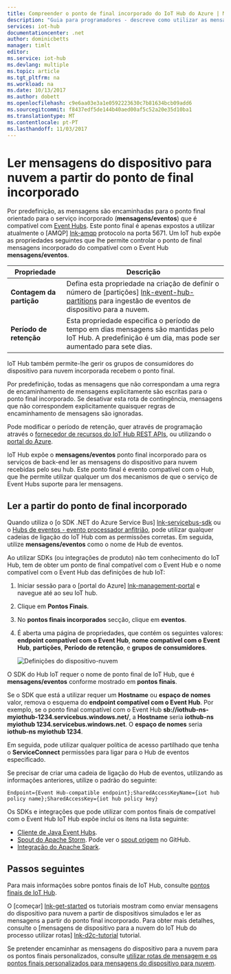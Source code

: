 ```yaml
---
title: Compreender o ponto de final incorporado do IoT Hub do Azure | Microsoft Docs
description: "Guia para programadores - descreve como utilizar as mensagens de dispositivo para nuvem toread de ponto final do incorporada, compatível com o Event Hub."
services: iot-hub
documentationcenter: .net
author: dominicbetts
manager: timlt
editor: 
ms.service: iot-hub
ms.devlang: multiple
ms.topic: article
ms.tgt_pltfrm: na
ms.workload: na
ms.date: 10/13/2017
ms.author: dobett
ms.openlocfilehash: c9e6aa03e3a1e0592223630c7b81634bcb09add6
ms.sourcegitcommit: f8437edf5de144b40aed00af5c52a20e35d10ba1
ms.translationtype: MT
ms.contentlocale: pt-PT
ms.lasthandoff: 11/03/2017
---
```

# <a name="read-device-to-cloud-messages-from-the-built-in-endpoint"></a>Ler mensagens do dispositivo para nuvem a partir do ponto de final incorporado

Por predefinição, as mensagens são encaminhadas para o ponto final orientado para o serviço incorporado (**mensagens/eventos**) que é compatível com [Event Hubs][lnk-event-hubs]. Este ponto final é apenas expostos a utilizar atualmente o [AMQP] [ lnk-amqp] protocolo na porta 5671. Um IoT hub expõe as propriedades seguintes que lhe permite controlar o ponto de final mensagens incorporado do compatível com o Event Hub **mensagens/eventos**.

| Propriedade            | Descrição |
| ------------------- | ----------- |
| **Contagem da partição** | Defina esta propriedade na criação de definir o número de [partições] [ lnk-event-hub-partitions] para ingestão de eventos de dispositivo para a nuvem. |
| **Período de retenção**  | Esta propriedade especifica o período de tempo em dias mensagens são mantidas pelo IoT Hub. A predefinição é um dia, mas pode ser aumentado para sete dias. |

IoT Hub também permite-lhe gerir os grupos de consumidores do dispositivo para nuvem incorporada recebem o ponto final.

Por predefinição, todas as mensagens que não correspondam a uma regra de encaminhamento de mensagens explicitamente são escritas para o ponto final incorporado. Se desativar esta rota de contingência, mensagens que não correspondem explicitamente quaisquer regras de encaminhamento de mensagens são ignoradas.

Pode modificar o período de retenção, quer através de programação através o [fornecedor de recursos do IoT Hub REST APIs][lnk-resource-provider-apis], ou utilizando o [portal do Azure][lnk-management-portal].

IoT Hub expõe o **mensagens/eventos** ponto final incorporado para os serviços de back-end ler as mensagens do dispositivo para nuvem recebidas pelo seu hub. Este ponto final é evento compatível com o Hub, que lhe permite utilizar qualquer um dos mecanismos de que o serviço de Event Hubs suporte para ler mensagens.

## <a name="read-from-the-built-in-endpoint"></a>Ler a partir do ponto de final incorporado

Quando utiliza o [o SDK .NET do Azure Service Bus] [ lnk-servicebus-sdk] ou o [Hubs de eventos - evento processador anfitrião][lnk-eventprocessorhost], pode utilizar qualquer cadeias de ligação do IoT Hub com as permissões corretas. Em seguida, utilize **mensagens/eventos** como o nome de Hub de eventos.

Ao utilizar SDKs (ou integrações de produto) não tem conhecimento do IoT Hub, tem de obter um ponto de final compatível com o Event Hub e o nome compatível com o Event Hub das definições de hub IoT:

1. Iniciar sessão para o [portal do Azure] [ lnk-management-portal] e navegue até ao seu IoT hub.
1. Clique em **Pontos Finais**.
1. No **pontos finais incorporados** secção, clique em **eventos**. 
1. É aberta uma página de propriedades, que contém os seguintes valores: **endpoint compatível com o Event Hub**, **nome compatível com o Event Hub**, **partições**,  **Período de retenção**, e **grupos de consumidores**.

    ![Definições do dispositivo-nuvem][img-eventhubcompatible]

O SDK do Hub IoT requer o nome de ponto final de IoT Hub, que é **mensagens/eventos** conforme mostrado em **pontos finais**.

Se o SDK que está a utilizar requer um **Hostname** ou **espaço de nomes** valor, remova o esquema do **endpoint compatível com o Event Hub**. Por exemplo, se o ponto final compatível com o Event Hub **sb://iothub-ns-myiothub-1234.servicebus.windows.net/**, a **Hostname** seria  **iothub-ns myiothub 1234.servicebus.windows.net**. O **espaço de nomes** seria **iothub-ns myiothub 1234**.

Em seguida, pode utilizar qualquer política de acesso partilhado que tenha o **ServiceConnect** permissões para ligar para o Hub de eventos especificado.

Se precisar de criar uma cadeia de ligação do Hub de eventos, utilizando as informações anteriores, utilize o padrão do seguinte:

`Endpoint={Event Hub-compatible endpoint};SharedAccessKeyName={iot hub policy name};SharedAccessKey={iot hub policy key}`

Os SDKs e integrações que pode utilizar com pontos finais de compatível com o Event Hub IoT Hub expõe inclui os itens na lista seguinte:

* [Cliente de Java Event Hubs](https://github.com/Azure/azure-event-hubs-java).
* [Spout do Apache Storm](../hdinsight/storm/apache-storm-develop-csharp-event-hub-topology.md). Pode ver o [spout origem](https://github.com/apache/storm/tree/master/external/storm-eventhubs) no GitHub.
* [Integração do Apache Spark](../hdinsight/spark/apache-spark-eventhub-streaming.md).

## <a name="next-steps"></a>Passos seguintes

Para mais informações sobre pontos finais de IoT Hub, consulte [pontos finais de IoT Hub][lnk-endpoints].

O [começar] [ lnk-get-started] os tutoriais mostram como enviar mensagens do dispositivo para nuvem a partir de dispositivos simulados e ler as mensagens a partir do ponto final incorporado. Para obter mais detalhes, consulte o [mensagens de dispositivo para a nuvem do IoT Hub do processo utilizar rotas] [ lnk-d2c-tutorial] tutorial.

Se pretender encaminhar as mensagens do dispositivo para a nuvem para os pontos finais personalizados, consulte [utilizar rotas de mensagem e os pontos finais personalizados para mensagens do dispositivo para nuvem][lnk-custom].

[img-eventhubcompatible]: ./media/iot-hub-devguide-messages-read-builtin/eventhubcompatible.png

[lnk-custom]: iot-hub-devguide-messages-read-custom.md
[lnk-get-started]: iot-hub-get-started.md
[lnk-endpoints]: iot-hub-devguide-endpoints.md
[lnk-resource-provider-apis]: https://docs.microsoft.com/rest/api/iothub/iothubresource
[lnk-event-hubs]: http://azure.microsoft.com/documentation/services/event-hubs/
[lnk-management-portal]: https://portal.azure.com
[lnk-d2c-tutorial]: iot-hub-csharp-csharp-process-d2c.md
[lnk-event-hub-partitions]: ../event-hubs/event-hubs-features.md#partitions
[lnk-servicebus-sdk]: https://www.nuget.org/packages/WindowsAzure.ServiceBus
[lnk-eventprocessorhost]: http://blogs.msdn.com/b/servicebus/archive/2015/01/16/event-processor-host-best-practices-part-1.aspx
[lnk-amqp]: https://www.amqp.org/
